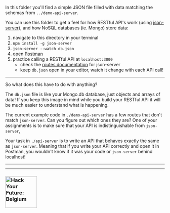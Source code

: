 In this folder you'll find a simple JSON file filled with data matching the schemas from ```../demo-api-server```.

You can use this folder to get a feel for how RESTful API's work (using [json-server](https://github.com/typicode/json-server)), and how NoSQL databases (ie. Mongo) store data:
1. navigate to this directory in your terminal
1. ```npm install -g json-server```
1. ```json-server --watch db.json```
1. open [Postman](https://www.getpostman.com/)
1. practice calling a RESTful API at ```localhost:3000```
    * check the [routes documentation](https://github.com/typicode/json-server#routes) for json-server
    * keep ```db.json``` open in your editor, watch it change with each API call!

---

So what does this have to do with anything?

The ```db.json``` file is like your Mongo.db database, just objects and arrays of data!  If you keep this image in mind while you build your RESTful API it will be much easier to understand what is happening.

The current example code in ```./demo-api-server``` has a few routes that don't match ```json-server```.  Can you figure out which ones they are? One of your assignments is to make sure that your API is indistinguishable from ```json-server```,


Your task in ```./api-server``` is to write an API that behaves exactly the same as ```json-server```.  Meaning that if you write your API correctly and open it in Postman, you wouldn't know if it was your code or ```json-server``` behind localhost!

---
---
### <a href="https://hackyourfuture.be" target="_blank"><img src="https://user-images.githubusercontent.com/18554853/63941625-4c7c3d00-ca6c-11e9-9a76-8d5e3632fe70.jpg" width="100" height="100" alt="Hack Your Future: Belgium"></img></a>







